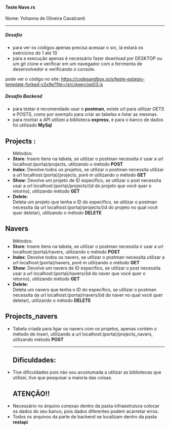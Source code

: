 <h4>Teste Nave.rs</h3>
Nome: Yohanna de Oliveira Cavalcanti
<hr>
<h5>Desafio</h5>
<ul>
  <li>para ver os códigos apenas precisa acessar o src, lá estará os exércicios do 1 até 10</li>
  <li>para a execução apenas é necessário fazer download por DESKTOP ou um git clone e verificar em um navegador com a ferrmenta de desenvolvedor e verificando o console.
</ul>

pode ver o código no site: https://codesandbox.io/s/teste-estagio-template-forked-v2x9p?file=/src/exercise03.js
<h5>Desafio Backend</h5>
 <ul>
   <li>para testar é recomendado usar o <b>postman</b>, existe url para utilizar GETS e POSTS, como por exemplo para criar as tabelas e listar as mesmas.</li>
   <li>para montar a API utilizei a biblioteca <b>express</b>, e para o banco de dados foi utilizado <b>MySql</b></li></ul>

<h2>Projects : </h2>
<ul>Métodos: 
<li><b>Store</b>: Insere itens na tabela, se utilizar o postman necessita ir usar a url localhost:(porta)/projects, utilizando o método <b>POST</b></li>
<li><b>Index</b>: Devolve todos os projetos, se utilizar o postman necessita utilizar a url localhost:(porta)/projects, poré m utilizando o método <b>GET</b></li>
<li><b>Show</b>: Devolve um projeto de ID especifico, se utilizar o post necessita usar a url localhost:(porta)/projects/(id do projeto que você quer o retorno), utilizando método <b>GET</b></li>
<li><b>Delete</b>:</li> Deleta um projeto que tenha o ID do especifico, se utilizar o postman necessita da url localhost:(porta)/projects/(id do projeto no qual você quer deletar), utilizando o método <b>DELETE</b></li>
</ul>

<h2>Navers</h2>
<ul>Métodos: 
<li><b>Store</b>: Insere itens na tabela, se utilizar o postman necessita ir usar a url localhost:(porta)/navers, utilizando o método <b>POST</b></li>
<li><b>Index</b>: Devolve todos os navers, se utilizar o postman necessita utilizar a url localhost:(porta)/navers, poré m utilizando o método <b>GET</b></li>
<li><b>Show</b>: Devolve um navers de ID especifico, se utilizar o post necessita usar a url localhost:(porta)/navers/(id do naver que você quer o retorno), utilizando método <b>GET</b></li>
<li><b>Delete</b>:</li> Deleta um navers que tenha o ID do especifico, se utilizar o postman necessita da url localhost:(porta)/navers/(id do naver no qual você quer deletar), utilizando o método <b>DELETE</b></li>
</ul>

<h2>Projects_navers</h2>
<ul>
<li>Tabela criada para ligar os navers com os projetos, apenas contém o método de inseri, utilizando a url localhost:(porta)/projects_navers, utilizando método <b>POST</b></li>

<hr>
<h2>Dificuldades:</h2>
<li>Tive dificuldades pois não sou acostumada a utilizar as bibliotecas que utilizei, tive que pesquisar a maioria das coisas.</li>

<h2>ATENÇÃO!!</h3>
<li>Necessário no árquivo conexao dentro da pasta infraestrutura colocar os dados do seu banco, pois dados diferentes podem acarretar erros. </li>
<li>Todos os arquivos da parte de backend se localizam dentro da pasta <b>restapi</b></li>
